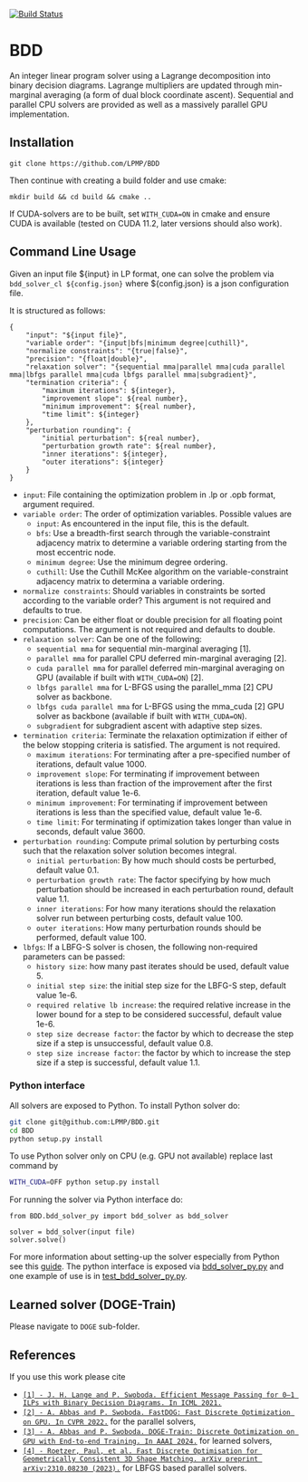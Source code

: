 [![Build Status](https://travis-ci.com/LPMP/BDD.svg?branch=main)](https://travis-ci.com/LPMP/BDD)

# BDD

An integer linear program solver using a Lagrange decomposition into binary decision diagrams. Lagrange multipliers are updated through min-marginal averaging (a form of dual block coordinate ascent). Sequential and parallel CPU solvers are provided as well as a massively parallel GPU implementation.

## Installation

`git clone https://github.com/LPMP/BDD`

Then continue with creating a build folder and use cmake:

`mkdir build && cd build && cmake ..`

If CUDA-solvers are to be built, set `WITH_CUDA=ON` in cmake and ensure CUDA is available (tested on CUDA 11.2, later versions should also work).

## Command Line Usage

Given an input file ${input} in LP format, one can solve the problem via
`bdd_solver_cl ${config.json}` 
where ${config.json} is a json configuration file.

It is structured as follows:
```
{
    "input": "${input file}",
    "variable order": "{input|bfs|minimum degree|cuthill}",
    "normalize constraints": "{true|false}",
    "precision": "{float|double}",
    "relaxation solver": "{sequential mma|parallel mma|cuda parallel mma|lbfgs parallel mma|cuda lbfgs parallel mma|subgradient}",
    "termination criteria": {
        "maximum iterations": ${integer},
        "improvement slope": ${real number},
        "minimum improvement": ${real number},
        "time limit": ${integer}
    },
    "perturbation rounding": {
        "initial perturbation": ${real number},
        "perturbation growth rate": ${real number},
        "inner iterations": ${integer},
        "outer iterations": ${integer}
    }
}
```

* `input`: File containing the optimization problem in .lp or .opb format, argument required.
* `variable order`: The order of optimization variables. Possible values are 
    * `input`: As encountered in the input file, this is the default.
    * `bfs`: Use a breadth-first search through the variable-constraint adjacency matrix to determine a variable ordering starting from the most eccentric node.
    * `minimum degree`: Use the minimum degree ordering.
    * `cuthill`: Use the Cuthill McKee algorithm on the variable-constraint adjacency matrix to determina a variable ordering.
* `normalize constraints`: Should variables in constraints be sorted according to the variable order? This argument is not required and defaults to true.
* `precision`: Can be either float or double precision for all floating point computations. The argument is not required and defaults to double.
* `relaxation solver`: Can be one of the following:
    * `sequential mma` for sequential min-marginal averaging [1].
    * `parallel mma` for parallel CPU deferred min-marginal averaging [2].
    * `cuda parallel mma` for parallel deferred min-marginal averaging on GPU (available if built with `WITH_CUDA=ON`) [2].
    * `lbfgs parallel mma` for L-BFGS using the parallel_mma [2] CPU solver as backbone. 
    * `lbfgs cuda parallel mma` for L-BFGS using the mma_cuda [2] GPU solver as backbone (available if built with `WITH_CUDA=ON`).
    * `subgradient` for subgradient ascent with adaptive step sizes.
* `termination criteria`: Terminate the relaxation optimization if either of the below stopping criteria is satisfied. The argument is not required.
    * `maximum iterations`: For terminating after a pre-specified number of iterations, default value 1000.
    * `improvement slope`: For terminating if improvement between iterations is less than fraction of the improvement after the first iteration, default value 1e-6.
    * `minimum improvement`: For terminating if improvement between iterations is less than the specified value, default value 1e-6.
    * `time limit`: For terminating if optimization takes longer than value in seconds, default value 3600.
* `perturbation rounding`: Compute primal solution by perturbing costs such that the relaxation solver solution becomes integral.
    * `initial perturbation`: By how much should costs be perturbed, default value 0.1.
    * `perturbation growth rate`: The factor specifying by how much perturbation should be increased in each perturbation round, default value 1.1.
    * `inner iterations`: For how many iterations should the relaxation solver run between perturbing costs, default value 100.
    * `outer iterations`: How many perturbation rounds should be performed, default value 100.
* `lbfgs`: If a LBFG-S solver is chosen, the following non-required parameters can be passed:
    * `history size`: how many past iterates should be used, default value 5.
    * `initial step size`: the initial step size for the LBFG-S step, default value 1e-6.
    * `required relative lb increase`: the required relative increase in the lower bound for a step to be considered successful, default value 1e-6.
    * `step size decrease factor`: the factor by which to decrease the step size if a step is unsuccessful, default value 0.8.
    * `step size increase factor`: the factor by which to increase the step size if a step is successful, default value 1.1.

### Python interface

All solvers are exposed to Python. To install Python solver do:

```bash
git clone git@github.com:LPMP/BDD.git
cd BDD
python setup.py install
```
To use Python solver only on CPU (e.g. GPU not available) replace last command by
```bash
WITH_CUDA=OFF python setup.py install
```

For running the solver via Python interface do:

```
from BDD.bdd_solver_py import bdd_solver as bdd_solver

solver = bdd_solver(input file)
solver.solve()
```

For more information about setting-up the solver especially from Python see this [guide](https://paulroetzer.github.io/posts/how-to-use-fastdog/).
The python interface is exposed via [bdd_solver_py.py](src/bdd_solver_py.py) and one example of use is in [test_bdd_solver_py.py](test/test_bdd_solver_py.py).

## Learned solver (DOGE-Train)
Please navigate to `DOGE` sub-folder.

## References
If you use this work please cite
* [`[1] - J. H. Lange and P. Swoboda. Efficient Message Passing for 0–1 ILPs with Binary Decision Diagrams. In ICML 2021.`](http://proceedings.mlr.press/v139/lange21a.html)
* [`[2] - A. Abbas and P. Swoboda. FastDOG: Fast Discrete Optimization on GPU. In CVPR 2022.`](https://arxiv.org/abs/2111.10270)
for the parallel solvers,
* [`[3] - A. Abbas and P. Swoboda. DOGE-Train: Discrete Optimization on GPU with End-to-end Training. In AAAI 2024.`](https://arxiv.org/abs/2205.11638)
for learned solvers, 
* [`[4] - Roetzer, Paul, et al. Fast Discrete Optimisation for Geometrically Consistent 3D Shape Matching. arXiv preprint arXiv:2310.08230 (2023).`](https://arxiv.org/abs/2310.08230) for LBFGS based parallel solvers.